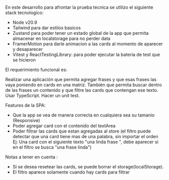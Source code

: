 En este desarrollo para afrontar la prueba tecnica se utilizo el siguiente stack tecnologico:

* Node v20.9
* Tailwind para dar estilos basicos
* Zustand para poder tener un estado global de la app que permita almacenar en localstorage para no perder data
* FramerMotion para darle animacion a las cards al momento de aparecer y desaparecer
* Vitest y ReactTestingLibrary: para poder ejecutar la bateria de test que se hicieron


El requerimiento funcional es: 

Realizar una aplicación que permita agregar frases y que esas frases las vaya poniendo en cards en una matriz. También que permita buscar dentro de las frases un contenido y que filtre las cards que contengan ese texto. Usar TypeScript. Hacer un unit test.


Features de la SPA:
* Que la app se vea de manera correcta en cualquiera sea su tamanio (Responsive)
* Poder agregar card con el contenido del textArea
* Poder filtrar las cards que estan agregadas al store (el filtro puede detectar que una card tiene mas de una palabra, sin importar el orden
Ej: Una card con el siguiente texto "una linda frase ", debe aparecer si en el filtro se busca "una frase linda")


Notas a tener en cuenta : 
* Si se desea resetear las cards, se puede borrar el storage(localStorage).
* El filtro aparece solamente cuando hay cards para filtrar

